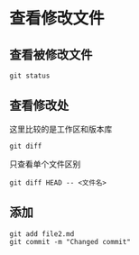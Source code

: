 # 查看修改文件

## 查看被修改文件
```
git status
```
## 查看修改处
这里比较的是工作区和版本库
```
git diff
```
只查看单个文件区别
```
git diff HEAD -- <文件名>
```
## 添加
```
git add file2.md
git commit -m "Changed commit"
```
